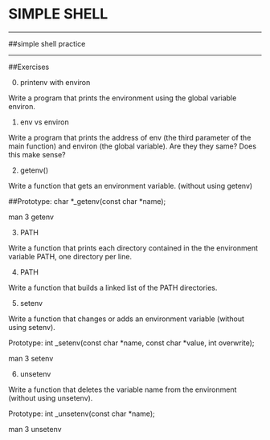 # SIMPLE SHELL

---

##simple shell practice

---

##Exercises


0. printenv with environ

Write a program that prints the environment using the global variable environ.

1. env vs environ

Write a program that prints the address of env (the third parameter of the main function) and environ (the global variable). Are they they same? Does this make sense?

2. getenv()

Write a function that gets an environment variable. (without using getenv)

##Prototype: char *_getenv(const char *name);


man 3 getenv

3. PATH

Write a function that prints each directory contained in the the environment variable PATH, one directory per line.

4. PATH

Write a function that builds a linked list of the PATH directories.

5. setenv

Write a function that changes or adds an environment variable (without using setenv).

Prototype: int _setenv(const char *name, const char *value, int overwrite);

man 3 setenv

6. unsetenv

Write a function that deletes the variable name from the environment (without using unsetenv).

Prototype: int _unsetenv(const char *name);

man 3 unsetenv
